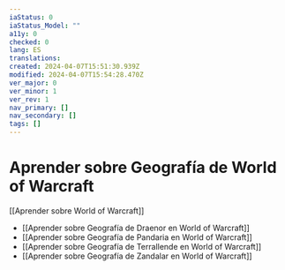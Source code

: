 ```yaml
---
iaStatus: 0
iaStatus_Model: ""
a11y: 0
checked: 0
lang: ES
translations: 
created: 2024-04-07T15:51:30.939Z
modified: 2024-04-07T15:54:28.470Z
ver_major: 0
ver_minor: 1
ver_rev: 1
nav_primary: []
nav_secondary: []
tags: []
---
```

# Aprender sobre Geografía de World of Warcraft

[[Aprender sobre World of Warcraft]]

* [[Aprender sobre Geografía de Draenor en World of Warcraft]]
* [[Aprender sobre Geografía de Pandaria en World of Warcraft]]
* [[Aprender sobre Geografía de Terrallende en World of Warcraft]]
* [[Aprender sobre Geografía de Zandalar en World of Warcraft]]
